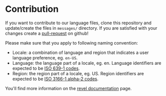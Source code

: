 # Contribution

If you want to contribute to our language files, clone this repository and update/create the files in `messages/` directory. If you are satisfied with your changes create a [pull-request](https://help.github.com/articles/about-pull-requests/) on github!

Please make sure that you apply to following naming convention:

  * Locale: a combination of language and region that indicates a user language preference, eg. `en-US`.
  * Language: the language part of a locale, eg. en. Language identifiers are expected to be [ISO 639-1 codes](http://en.wikipedia.org/wiki/List_of_ISO_639-1_codes).
  * Region: the region part of a locale, eg. US. Region identifiers are expected to be [ISO 3166-1 alpha-2 codes](http://en.wikipedia.org/wiki/ISO_3166-1_alpha-2).

You'll find more information on the [revel documentation](https://revel.github.io/manual/i18n-messages.html) page.
